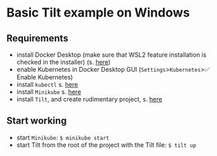 # Basic Tilt example on Windows

## Requirements
* install Docker Desktop (make sure that WSL2 feature installation is checked in the installer) (s. [here](https://docs.docker.com/desktop/install/windows-install/))
* enable Kubernetes in Docker Desktop GUI (`Settings`>`Kubernetes`>:white_check_mark: Enable Kubernetes)
* install `kubectl` s. [here](https://kubernetes.io/docs/tasks/tools/install-kubectl-windows/#install-kubectl-binary-with-curl-on-windows)
* install `Minikube` s. [here](https://minikube.sigs.k8s.io/docs/start/)
* install `Tilt`, and create rudimentary project, s. [here](https://codefresh.io/blog/local-kubernetes-development-tilt-dev/)

## Start working
* start `Minikube`: `$ minikube start`
* start Tilt from the root of the project with the Tilt file: `$ tilt up`


